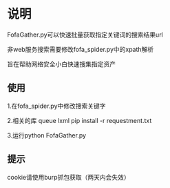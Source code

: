 # 说明
FofaGather.py可以快速批量获取指定关键词的搜索结果url

非web服务搜索需要修改fofa_spider.py中的xpath解析

旨在帮助网络安全小白快速搜集指定资产

<h2>使用</h2>

1.在fofa_spider.py中修改搜索关键字

2.相关的库
queue
lxml
pip install -r requestment.txt

3.运行python FofaGather.py

<h2>提示</h2>
cookie请使用burp抓包获取（两天内会失效）

